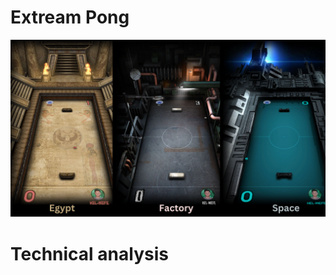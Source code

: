 # Extream Pong
![game modes](https://github.com/aamajane/42Cursus-Ft_Transcendence/blob/main/docs/game_modes.png)

# Technical analysis


